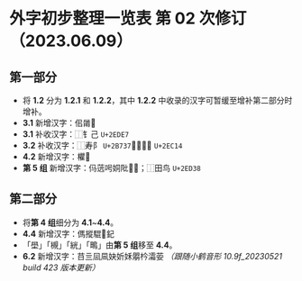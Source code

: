 # 外字初步整理一览表 第 02 次修订（2023.06.09）

## 第一部分

- 将 **1.2** 分为 **1.2.1** 和 **1.2.2**，其中 **1.2.2** 中收录的汉字可暂缓至增补第二部分时增补。
- **3.1** 新增汉字：佀𤰉𫘥
- **3.1** 补收汉字：⿰钅己 `U+2EDE7`
- **3.2** 补收汉字：⿰寿阝 `U+2B737`、⿱𰃮土 `U+2EC14`
- **4.2** 新增汉字：欋𪭢
- **第 5 组** 新增汉字：㐷䓕呺姛阰𬃀𬘢；⿰田鸟 `U+2ED38`

## 第二部分

- 将**第 4 组**细分为 **4.1**~**4.4**。
- **4.4** 新增汉字：傌摐騉𨞪𨥈
- 「壆」「槻」「絖」「鴫」由**第 5 组**移至 **4.4**。
- **6.2** 新增汉字：䒤亖凨凬妜妡姀朤枔灀荌 *（跟随小鹤音形 10.9f_20230521 build 423 版本更新）*

